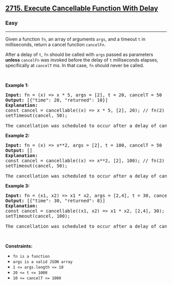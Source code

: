 <h2><a href="https://leetcode.com/problems/execute-cancellable-function-with-delay/">2715. Execute Cancellable Function With Delay</a></h2><h3>Easy</h3><hr><div><p>Given a function <code>fn</code>, an array of&nbsp;arguments&nbsp;<code>args</code>, and a timeout&nbsp;<code>t</code>&nbsp;in milliseconds, return a cancel function <code>cancelFn</code>.</p>

<p>After a delay of&nbsp;<code>t</code>,&nbsp;<code>fn</code>&nbsp;should be called with <code>args</code> passed as parameters <strong>unless</strong> <code>cancelFn</code> was invoked before the delay of <code>t</code> milliseconds elapses, specifically at <code>cancelT</code>&nbsp;ms.&nbsp;In that case,&nbsp;<code>fn</code> should never be called.</p>

<p>&nbsp;</p>
<p><strong class="example">Example 1:</strong></p>

<pre><strong>Input:</strong> fn = (x) =&gt; x * 5, args = [2], t = 20, cancelT = 50
<strong>Output:</strong> [{"time": 20, "returned": 10}]
<strong>Explanation:</strong> 
const cancel = cancellable((x) =&gt; x * 5, [2], 20); // fn(2) called at t=20ms
setTimeout(cancel, 50);

The cancellation was scheduled to occur after a delay of cancelT (50ms), which happened after the execution of fn(2) at 20ms.
</pre>

<p><strong class="example">Example 2:</strong></p>

<pre><strong>Input:</strong> fn = (x) =&gt; x**2, args = [2], t = 100, cancelT = 50 
<strong>Output:</strong> []
<strong>Explanation:</strong> 
const cancel = cancellable((x) =&gt; x**2, [2], 100); // fn(2) not called
setTimeout(cancel, 50);

The cancellation was scheduled to occur after a delay of cancelT (50ms), which happened before the execution of fn(2) at 100ms, resulting in fn(2) never being called.
</pre>

<p><strong class="example">Example 3:</strong></p>

<pre><strong>Input:</strong> fn = (x1, x2) =&gt; x1 * x2, args = [2,4], t = 30, cancelT = 100
<strong>Output:</strong> [{"time": 30, "returned": 8}]
<strong>Explanation:</strong>
const cancel = cancellable((x1, x2) =&gt; x1 * x2, [2,4], 30); // fn(2,4) called at t=30ms
setTimeout(cancel, 100);

The cancellation was scheduled to occur after a delay of cancelT (100ms), which happened after the execution of fn(2,4) at 30ms.
</pre>

<p>&nbsp;</p>
<p><strong>Constraints:</strong></p>

<ul>
	<li><code>fn is a function</code></li>
	<li><code>args is a valid JSON array</code></li>
	<li><code>1 &lt;= args.length &lt;= 10</code></li>
	<li><code><font face="monospace">20 &lt;= t &lt;= 1000</font></code></li>
	<li><code><font face="monospace">10 &lt;= cancelT &lt;= 1000</font></code></li>
</ul>
</div>